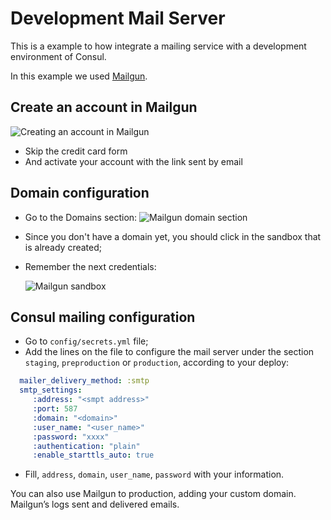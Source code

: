 # Development Mail Server

This is a example to how integrate a mailing service with a development environment of Consul.

In this example we used [Mailgun](https://www.mailgun.com/).

## Create an account in Mailgun

![Creating an account in Mailgun](../../../.gitbook/assets/mailgun-create-account%20%281%29.png)

* Skip the credit card form
* And activate your account with the link sent by email

## Domain configuration

* Go to the Domains section: ![Mailgun domain section](../../../.gitbook/assets/mailgun-domains%20%281%29.png)
* Since you don't have a domain yet, you should click in the sandbox that is already created;
* Remember the next credentials:

  ![Mailgun sandbox](../../../.gitbook/assets/mailgun-sandbox%20%281%29.png)

## Consul mailing configuration

* Go to `config/secrets.yml` file;
* Add the lines on the file to configure the mail server under the section `staging`, `preproduction` or `production`, according to your deploy:

```yml
  mailer_delivery_method: :smtp
  smtp_settings:
     :address: "<smpt address>"
     :port: 587
     :domain: "<domain>"
     :user_name: "<user_name>"
     :password: "xxxx"
     :authentication: "plain"
     :enable_starttls_auto: true
```

* Fill, `address`, `domain`, `user_name`, `password` with your information. 

You can also use Mailgun to production, adding your custom domain. Mailgun’s logs sent and delivered emails.

